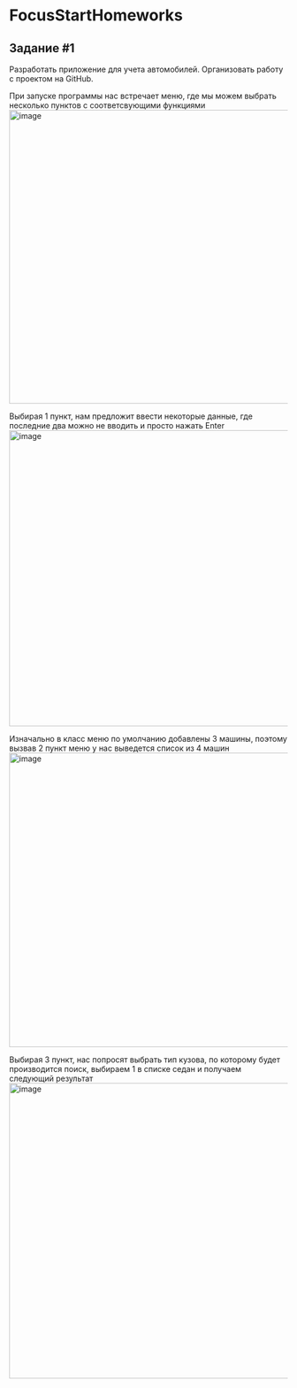 # FocusStartHomeworks

## Задание #1
Разработать приложение для учета автомобилей. Организовать работу с проектом на GitHub.

При запуске программы нас встречает меню, где мы можем выбрать несколько пунктов с соответсвующими функциями
<img width="531" alt="image" src="https://user-images.githubusercontent.com/57676076/139516564-03837fae-3ea7-48ab-897f-6371bcbdee6a.png">

Выбирая 1 пункт, нам предложит ввести некоторые данные, где последние два можно не вводить и просто нажать Enter
<img width="535" alt="image" src="https://user-images.githubusercontent.com/57676076/139516680-face04a0-e0aa-4673-977f-277c5a4e95e2.png">

Изначально в класс меню по умолчанию добавлены 3 машины, поэтому вызвав 2 пункт меню у нас выведется список из 4 машин
<img width="532" alt="image" src="https://user-images.githubusercontent.com/57676076/139516829-8da75667-449f-4921-9f41-cd29bb0bd3eb.png">

Выбирая 3 пункт, нас попросят выбрать тип кузова, по которому будет производится поиск, выбираем 1 в списке седан и получаем следующий результат
<img width="534" alt="image" src="https://user-images.githubusercontent.com/57676076/139516872-0383bd95-2000-4b9b-af0f-ed886a649fc1.png">

